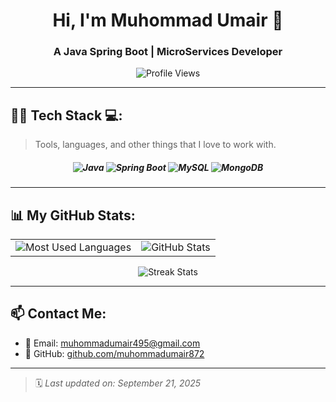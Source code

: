 <h1 align="center">Hi, I'm Muhommad Umair 👋</h1>
<h3 align="center">A Java Spring Boot | MicroServices Developer</h3>

<p align="center">
  <img src="https://komarev.com/ghpvc/?username=muhommadumair872&label=Profile%20views&color=brightgreen&style=flat" alt="Profile Views"/>
</p>

---

## 🧑‍💻 Tech Stack 💻:

> Tools, languages, and other things that I love to work with.

<h5 align="center">
  <img src="https://img.shields.io/badge/Java-%23ED8B00.svg?&style=for-the-badge&logo=java&logoColor=white" alt="Java"/>
  <img src="https://img.shields.io/badge/SpringBoot-%236DB33F.svg?&style=for-the-badge&logo=springboot&logoColor=white" alt="Spring Boot"/>
  <img src="https://img.shields.io/badge/MySQL-%2300f.svg?&style=for-the-badge&logo=mysql&logoColor=white" alt="MySQL"/>
  <img src="https://img.shields.io/badge/MongoDB-%2347A248.svg?&style=for-the-badge&logo=mongodb&logoColor=white" alt="MongoDB"/>
 
</h5>

---

## 📊 My GitHub Stats:

<div align="center">

<table>
  <tr>
    <td><img src="https://github-readme-stats.vercel.app/api/top-langs/?username=muhommadumair872&layout=compact&langs_count=6&theme=tokyonight&hide_border=true" alt="Most Used Languages"/></td>
    <td><img src="https://github-readme-stats.vercel.app/api?username=muhommadumair872&show_icons=true&theme=tokyonight&hide_border=true&count_private=true" alt="GitHub Stats"/></td>
  </tr>
</table>

<img src="https://github-readme-streak-stats.herokuapp.com/?user=muhommadumair872&theme=tokyonight&hide_border=true" alt="Streak Stats"/>

</div>

---

## 📫 Contact Me:

- 📧 Email: [muhommadumair495@gmail.com](mailto:muhommadumair495@gmail.com)
- 💼 GitHub: [github.com/muhommadumair872](https://github.com/muhommadumair872)

---

> 🗓️ *Last updated on: September 21, 2025*
